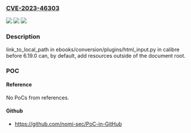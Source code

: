 ### [CVE-2023-46303](https://cve.mitre.org/cgi-bin/cvename.cgi?name=CVE-2023-46303)
![](https://img.shields.io/static/v1?label=Product&message=n%2Fa&color=blue)
![](https://img.shields.io/static/v1?label=Version&message=n%2Fa&color=blue)
![](https://img.shields.io/static/v1?label=Vulnerability&message=n%2Fa&color=brighgreen)

### Description

link_to_local_path in ebooks/conversion/plugins/html_input.py in calibre before 6.19.0 can, by default, add resources outside of the document root.

### POC

#### Reference
No PoCs from references.

#### Github
- https://github.com/nomi-sec/PoC-in-GitHub

